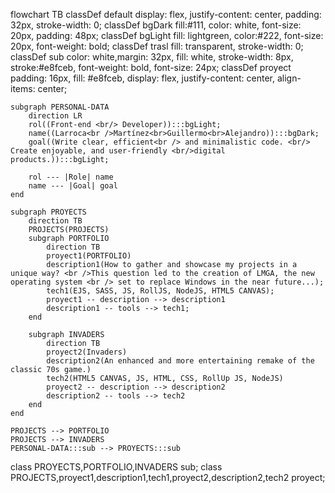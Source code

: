 flowchart TB
    classDef default display: flex, justify-content: center, padding: 32px, stroke-width: 0;
    classDef bgDark fill:#111, color: white, font-size: 20px, padding: 48px;
    classDef bgLight fill: lightgreen, color:#222, font-size: 20px, font-weight: bold;
    classDef trasl fill: transparent, stroke-width: 0;
    classDef sub color: white,margin: 32px, fill: white, stroke-width: 8px, stroke:#e8fceb, font-weight: bold, font-size: 24px;
    classDef proyect padding: 16px, fill: #e8fceb, display: flex, justify-content: center, align-items: center;

    subgraph PERSONAL-DATA
        direction LR
        rol((Front-end <br/> Developer)):::bgLight;
        name((Larroca<br />Martínez<br>Guillermo<br>Alejandro)):::bgDark;
        goal((Write clear, efficient<br /> and minimalistic code. <br/> Create enjoyable, and user-friendly <br/>digital products.)):::bgLight;
        
        rol --- |Role| name
        name --- |Goal| goal
    end

    subgraph PROYECTS
        direction TB
        PROJECTS(PROJECTS)
        subgraph PORTFOLIO
            direction TB
            proyect1(PORTFOLIO)
            description1(How to gather and showcase my projects in a unique way? <br />This question led to the creation of LMGA, the new operating system <br /> set to replace Windows in the near future...);
            tech1(EJS, SASS, JS, RollJS, NodeJS, HTML5 CANVAS);
            proyect1 -- description --> description1
            description1 -- tools --> tech1;
        end

        subgraph INVADERS
            direction TB
            proyect2(Invaders)
            description2(An enhanced and more entertaining remake of the classic 70s game.)
            tech2(HTML5 CANVAS, JS, HTML, CSS, RollUp JS, NodeJS)
            proyect2 -- description --> description2
            description2 -- tools --> tech2 
        end
    end

    PROJECTS --> PORTFOLIO
    PROJECTS --> INVADERS
    PERSONAL-DATA:::sub --> PROYECTS:::sub

class PROYECTS,PORTFOLIO,INVADERS sub;
class PROJECTS,proyect1,description1,tech1,proyect2,description2,tech2 proyect;
